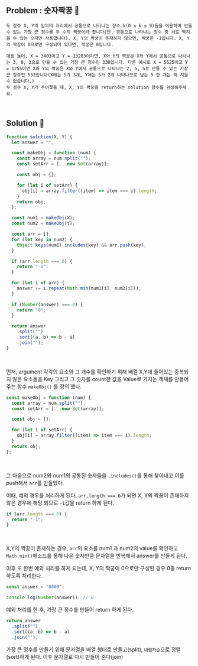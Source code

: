 ## Problem : 숫자짝꿍 📣

```
두 정수 X, Y의 임의의 자리에서 공통으로 나타나는 정수 k(0 ≤ k ≤ 9)들을 이용하여 만들 수 있는 가장 큰 정수를 두 수의 짝꿍이라 합니다(단, 공통으로 나타나는 정수 중 서로 짝지을 수 있는 숫자만 사용합니다). X, Y의 짝꿍이 존재하지 않으면, 짝꿍은 -1입니다. X, Y의 짝꿍이 0으로만 구성되어 있다면, 짝꿍은 0입니다.

예를 들어, X = 3403이고 Y = 13203이라면, X와 Y의 짝꿍은 X와 Y에서 공통으로 나타나는 3, 0, 3으로 만들 수 있는 가장 큰 정수인 330입니다. 다른 예시로 X = 5525이고 Y = 1255이면 X와 Y의 짝꿍은 X와 Y에서 공통으로 나타나는 2, 5, 5로 만들 수 있는 가장 큰 정수인 552입니다(X에는 5가 3개, Y에는 5가 2개 나타나므로 남는 5 한 개는 짝 지을 수 없습니다.)
두 정수 X, Y가 주어졌을 때, X, Y의 짝꿍을 return하는 solution 함수를 완성해주세요.
```

<br>

## Solution 📌

```jsx
function solution(X, Y) {
  let answer = "";

  const makeObj = function (num) {
    const array = num.split("");
    const setArr = [...new Set(array)];

    const obj = {};

    for (let i of setArr) {
      obj[i] = array.filter((item) => item === i).length;
    }
    return obj;
  };

  const num1 = makeObj(X);
  const num2 = makeObj(Y);

  const arr = [];
  for (let key in num2) {
    Object.keys(num1).includes(key) && arr.push(key);
  }

  if (arr.length === 0) {
    return "-1";
  }

  for (let i of arr) {
    answer += i.repeat(Math.min(num1[i], num2[i]));
  }

  if (Number(answer) === 0) {
    return "0";
  }

  return answer
    .split("")
    .sort((a, b) => b - a)
    .join("");
}
```

<br>

먼저, argument 각각의 요소와 그 개수를 확인하기 위해
배열 X,Y에 들어있는 중복되지 않은 요소들을 Key 그리고 그 숫자를 count한 값을 Value로 가지는 객체를 만들어 주는 함수 `makeObj()` 를 정의 했다.

```jsx
const makeObj = function (num) {
  const array = num.split("");
  const setArr = [...new Set(array)];

  const obj = {};

  for (let i of setArr) {
    obj[i] = array.filter((item) => item === i).length;
  }
  return obj;
};
```

<br>

그 다음으로 num2와 num1의 공통된 숫자들을 `.includes()`를 통해 찾아내고 이를 push해서 `arr`를 만들었다.

이때, 예외 경우를 처리하게 된다.
`arr.length === 0`가 되면 X, Y의 짝꿍이 존재하지 않은 경우에 해당 되므로 `-1`값을 return 하게 된다.

```jsx
if (arr.length === 0) {
  return "-1";
}
```

<br>

X,Y의 짝꿍이 존재하는 경우, `arr`의 요소를 num1 과 num2의 value를 확인하고 `Math.min()`메소드를 통해 나온 숫자만큼 문자열을 반복해서 answer를 만들게 된다.

이후 또 한번 예외 처리를 하게 되는데, X, Y의 짝꿍이 0으로만 구성된 경우 0을 return 하도록 처리한다.
<br>

```jsx
const answer = "0000";

console.log(Number(answer)); // 0
```

예외 처리를 한 후, 가장 큰 정수를 만들어 return 하게 된다.

```jsx
return answer
  .split("")
  .sort((a, b) => b - a)
  .join("");
```

가장 큰 정수를 만들기 위해 문자열을 배열 형태로 만들고(split), `내림차순`으로 정렬(sort)하게 된다. 이후 문자열로 다시 만들어 준다(join)

